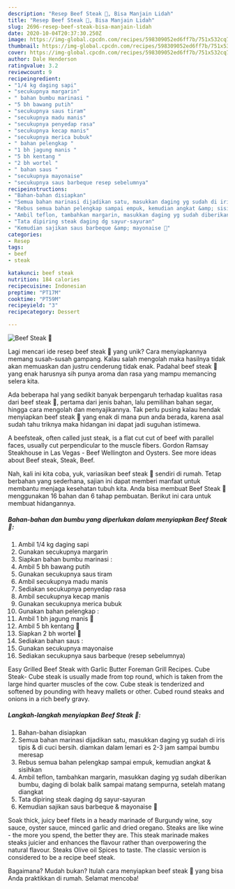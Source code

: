 ```yaml
---
description: "Resep Beef Steak 🍖, Bisa Manjain Lidah"
title: "Resep Beef Steak 🍖, Bisa Manjain Lidah"
slug: 2696-resep-beef-steak-bisa-manjain-lidah
date: 2020-10-04T20:37:30.250Z
image: https://img-global.cpcdn.com/recipes/598309052ed6ff7b/751x532cq70/beef-steak-🍖-foto-resep-utama.jpg
thumbnail: https://img-global.cpcdn.com/recipes/598309052ed6ff7b/751x532cq70/beef-steak-🍖-foto-resep-utama.jpg
cover: https://img-global.cpcdn.com/recipes/598309052ed6ff7b/751x532cq70/beef-steak-🍖-foto-resep-utama.jpg
author: Dale Henderson
ratingvalue: 3.2
reviewcount: 9
recipeingredient:
- "1/4 kg daging sapi"
- "secukupnya margarin"
- " bahan bumbu marinasi "
- "5 bh bawang putih"
- "secukupnya saus tiram"
- "secukupnya madu manis"
- "secukupnya penyedap rasa"
- "secukupnya kecap manis"
- "secukupnya merica bubuk"
- " bahan pelengkap "
- "1 bh jagung manis "
- "5 bh kentang "
- "2 bh wortel "
- " bahan saus "
- "secukupnya mayonaise"
- "secukupnya saus barbeque resep sebelumnya"
recipeinstructions:
- "Bahan-bahan disiapkan"
- "Semua bahan marinasi dijadikan satu, masukkan daging yg sudah di iris tipis &amp; di cuci bersih. diamkan dalam lemari es 2-3 jam sampai bumbu meresap"
- "Rebus semua bahan pelengkap sampai empuk, kemudian angkat &amp; sisihkan"
- "Ambil teflon, tambahkan margarin, masukkan daging yg sudah diberikan bumbu, daging di bolak balik sampai matang sempurna, setelah matang diangkat"
- "Tata dipiring steak daging dg sayur-sayuran"
- "Kemudian sajikan saus barbeque &amp; mayonaise 🍖"
categories:
- Resep
tags:
- beef
- steak

katakunci: beef steak 
nutrition: 184 calories
recipecuisine: Indonesian
preptime: "PT17M"
cooktime: "PT59M"
recipeyield: "3"
recipecategory: Dessert

---
```



![Beef Steak 🍖](https://img-global.cpcdn.com/recipes/598309052ed6ff7b/751x532cq70/beef-steak-🍖-foto-resep-utama.jpg)

Lagi mencari ide resep beef steak 🍖 yang unik? Cara menyiapkannya memang susah-susah gampang. Kalau salah mengolah maka hasilnya tidak akan memuaskan dan justru cenderung tidak enak. Padahal beef steak 🍖 yang enak harusnya sih punya aroma dan rasa yang mampu memancing selera kita.

Ada beberapa hal yang sedikit banyak berpengaruh terhadap kualitas rasa dari beef steak 🍖, pertama dari jenis bahan, lalu pemilihan bahan segar, hingga cara mengolah dan menyajikannya. Tak perlu pusing kalau hendak menyiapkan beef steak 🍖 yang enak di mana pun anda berada, karena asal sudah tahu triknya maka hidangan ini dapat jadi suguhan istimewa.

A beefsteak, often called just steak, is a flat cut cut of beef with parallel faces, usually cut perpendicular to the muscle fibers. Gordon Ramsay Steakhouse in Las Vegas - Beef Wellington and Oysters. See more ideas about Beef steak, Steak, Beef.


Nah, kali ini kita coba, yuk, variasikan beef steak 🍖 sendiri di rumah. Tetap berbahan yang sederhana, sajian ini dapat memberi manfaat untuk membantu menjaga kesehatan tubuh kita. Anda bisa membuat Beef Steak 🍖 menggunakan 16 bahan dan 6 tahap pembuatan. Berikut ini cara untuk membuat hidangannya.

<!--inarticleads1-->

##### Bahan-bahan dan bumbu yang diperlukan dalam menyiapkan Beef Steak 🍖:

1. Ambil 1/4 kg daging sapi
1. Gunakan secukupnya margarin
1. Siapkan  bahan bumbu marinasi :
1. Ambil 5 bh bawang putih
1. Gunakan secukupnya saus tiram
1. Ambil secukupnya madu manis
1. Sediakan secukupnya penyedap rasa
1. Ambil secukupnya kecap manis
1. Gunakan secukupnya merica bubuk
1. Gunakan  bahan pelengkap :
1. Ambil 1 bh jagung manis 🌽
1. Ambil 5 bh kentang 🥔
1. Siapkan 2 bh wortel 🥕
1. Sediakan  bahan saus :
1. Gunakan secukupnya mayonaise
1. Sediakan secukupnya saus barbeque (resep sebelumnya)


Easy Grilled Beef Steak with Garlic Butter Foreman Grill Recipes. Cube Steak- Cube steak is usually made from top round, which is taken from the large hind quarter muscles of the cow. Cube steak is tenderized and softened by pounding with heavy mallets or other. Cubed round steaks and onions in a rich beefy gravy. 

<!--inarticleads2-->

##### Langkah-langkah menyiapkan Beef Steak 🍖:

1. Bahan-bahan disiapkan
1. Semua bahan marinasi dijadikan satu, masukkan daging yg sudah di iris tipis &amp; di cuci bersih. diamkan dalam lemari es 2-3 jam sampai bumbu meresap
1. Rebus semua bahan pelengkap sampai empuk, kemudian angkat &amp; sisihkan
1. Ambil teflon, tambahkan margarin, masukkan daging yg sudah diberikan bumbu, daging di bolak balik sampai matang sempurna, setelah matang diangkat
1. Tata dipiring steak daging dg sayur-sayuran
1. Kemudian sajikan saus barbeque &amp; mayonaise 🍖


Soak thick, juicy beef filets in a heady marinade of Burgundy wine, soy sauce, oyster sauce, minced garlic and dried oregano. Steaks are like wine - the more you spend, the better they are. This steak marinade makes steaks juicier and enhances the flavour rather than overpowering the natural flavour. Steaks Olive oil Spices to taste. The classic version is considered to be a recipe beef steak. 

Bagaimana? Mudah bukan? Itulah cara menyiapkan beef steak 🍖 yang bisa Anda praktikkan di rumah. Selamat mencoba!
